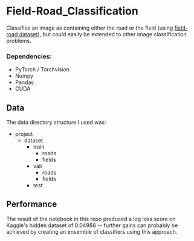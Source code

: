 # Field-Road_Classification

Classifies an image as containing either the road or the field (using  <a href="https://drive.google.com/file/d/1pOKhKzIs6-oXv3SlKrzs0ItHI34adJsT/view">field-road dataset</a>), but could easily be extended to other image classification problems.

### Dependencies:
- PyTorch / Torchvision
- Numpy
- Pandas
- CUDA

## Data

The data directory structure I used was:

* project
  * dataset
    * train
      * roads
      * fields
    * vali
      * roads
      * fields
    * test


## Performance
The result of the notebook in this repo produced a log loss score on Kaggle's hidden dataset of 0.04988 -- further gains can probably be achieved by creating an ensemble of classifiers using this approach. 
